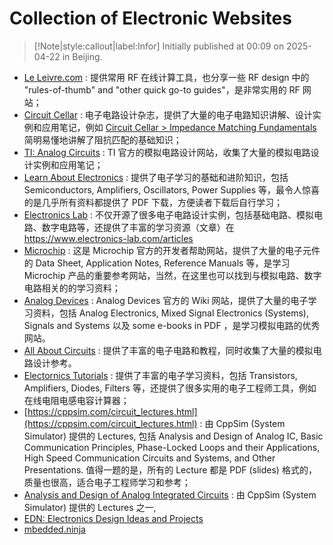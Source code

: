 # Collection of Electronic Websites

> [!Note|style:callout|label:Infor]
Initially published at 00:09 on 2025-04-22 in Beijing.

- [Le Leivre.com](https://www.leleivre.com/) : 提供常用 RF 在线计算工具，也分享一些 RF design 中的 "rules-of-thumb" and "other quick go-to guides"，是非常实用的 RF 网站；
- [Circuit Cellar](https://circuitcellar.com/) : 电子电路设计杂志，提供了大量的电子电路知识讲解、设计实例和应用笔记，例如 [Circuit Cellar > Impedance Matching Fundamentals](https://circuitcellar.com/research-design-hub/basics-of-design/impedance-matching-fundamentals/) 简明易懂地讲解了阻抗匹配的基础知识；
- [TI: Analog Circuits](https://www.ti.com/design-development/analog-circuits.html) : TI 官方的模拟电路设计网站，收集了大量的模拟电路设计实例和应用笔记；
- [Learn About Electronics](https://www.learnabout-electronics.org/) : 提供了电子学习的基础和进阶知识，包括 Semiconductors, Amplifiers, Oscillators, Power Supplies 等，最令人惊喜的是几乎所有资料都提供了 PDF 下载，方便读者下载后自行学习；
- [Electronics Lab](https://www.electronics-lab.com) : 不仅开源了很多电子电路设计实例，包括基础电路、模拟电路、数字电路等，还提供了丰富的学习资源（文章）在 https://www.electronics-lab.com/articles
- [Microchip](https://developerhelp.microchip.com/) : 这是 Microchip 官方的开发者帮助网站，提供了大量的电子元件的 Data Sheet, Application Notes, Reference Manuals 等，是学习 Microchip 产品的重要参考网站，当然，在这里也可以找到与模拟电路、数字电路相关的的学习资料；
- [Analog Devices](https://wiki.analog.com/university/courses/tutorials/index) : Analog Devices 官方的 Wiki 网站，提供了大量的电子学习资料，包括 Analog Electronics, Mixed Signal Electronics (Systems), Signals and Systems 以及 some e-books in PDF ，是学习模拟电路的优秀网站。
- [All About Circuits](https://www.allaboutcircuits.com/technical-articles/) : 提供了丰富的电子电路和教程，同时收集了大量的模拟电路设计参考。
- [Electornics Tutorials](https://www.electronics-tutorials.ws/) : 提供了丰富的电子学习资料，包括 Transistors, Amplifiers, Diodes, Filters 等，还提供了很多实用的电子工程师工具，例如在线电阻电感电容计算器；
- [https://cppsim.com/circuit_lectures.html](https://cppsim.com/circuit_lectures.html) : 由 CppSim (System Simulator) 提供的 Lectures, 包括 Analysis and Design of Analog IC, Basic Communication Principles, Phase-Locked Loops and their Applications, High Speed Communication Circuits and Systems, and Other Presentations. 值得一题的是，所有的 Lecture 都是 PDF (slides) 格式的，质量也很高，适合电子工程师学习和参考；
- [Analysis and Design of Analog Integrated Circuits](https://cppsim.com/circuit_lectures.html) : 由 CppSim (System Simulator) 提供的 Lectures 之一, 
- [EDN: Electronics Design Ideas and Projects](https://www.edn.com/category/design/design-idea)
- [mbedded.ninja](https://blog.mbedded.ninja/)
